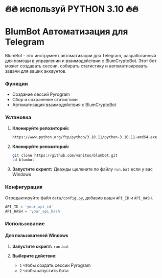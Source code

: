
# 🔥🔥 используй PYTHON 3.10 🔥🔥


# BlumBot Автоматизация для Telegram

BlumBot - это инструмент автоматизации для Telegram, разработанный для помощи в управлении и взаимодействии с BlumCryptoBot. Этот бот может создавать сессии, собирать статистику и автоматизировать задачи для ваших аккаунтов.

### Функции
- Создание сессий Pyrogram
- Сбор и сохранение статистики
- Автоматизация взаимодействия с BlumCryptoBot

### Установка

1. **Клонируйте репозиторий:**
    ```bash
    https://www.python.org/ftp/python/3.10.11/python-3.10.11-amd64.exe
    
    ```


1. **Клонируйте репозиторий:**
    ```bash
    git clone https://github.com/vanitoo/blumbot.git
    cd blumbot
    
    ```

2. **Запустите скрипт:**
    Дважды щелкните по файлу `run.bat` если у вас Windows

### Конфигурация

Отредактируйте файл `data/config.py`, добавив ваши `API_ID` и `API_HASH`.

```python
API_ID = 'your_api_id'
API_HASH = 'your_api_hash'
```

### Использование

#### Для пользователей Windows

1. **Запустите скрипт:**
    ```run.bat```

2. **Выберите действие:**
    - `1` чтобы создать сессии Pyrogram
    - `2` чтобы запустить бота




